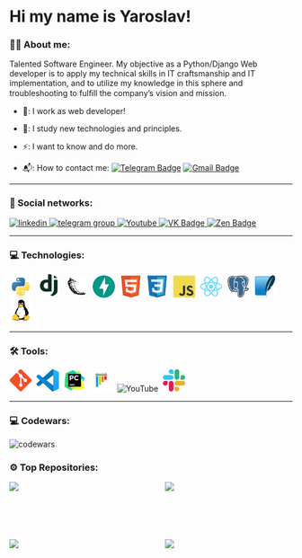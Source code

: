 
# Hi my name is Yaroslav!


### 👨‍💻 About me:

Talented Software Engineer. My objective as a Python/Django Web developer is to apply my technical
skills in IT craftsmanship and IT implementation, and to utilize my knowledge in this sphere and
troubleshooting to fulﬁll the company’s vision and mission.

- 🔭: I work as web developer!

- 🌱: I study new technologies and principles.

- ⚡: I want to  know and do more.

- 📬: How to contact me: [![Telegram Badge](https://img.shields.io/badge/-Telegram-blue?style=flat&logo=Telegram&logoColor=white)](https://t.me/yaryk31) [![Gmail Badge](https://img.shields.io/badge/-Gmail-red?style=flat&logo=Gmail&logoColor=white)](mailto:duhanov2003@gmail.com)

---

### 🤝 Social networks:

  <div id="badges">
    <a href="https://www.linkedin.com/in/yaroslav-dykhanov-b589531a2/" target="_blank">
      <img src="https://cdn-icons-png.flaticon.com/512/2504/2504799.png" width="40" height="40" alt="linkedin" />
    </a>
    <a href="https://t.me/yaryk31" target="_blank">
      <img src="https://cdn-icons-png.flaticon.com/512/2111/2111646.png" width="40" height="40" alt="telegram group" />
    </a>
    <a href="https://www.youtube.com/channel/UCCxClchxXLTza3mXyYH6Y4A" target="_blank">
      <img src="https://cdn-icons-png.flaticon.com/512/3670/3670147.png" width="40" height="40" alt="Youtube"/>
    </a>
    <a href="https://www.facebook.com/Yaryk31/" target="_blank">
      <img src="https://cdn-icons-png.flaticon.com/512/5968/5968764.png" width="40" height="40" alt="VK Badge"/>
    </a>
    <a href="https://www.instagram.com/_yaryk.31_/" target="_blank">
      <img src="https://cdn-icons-png.flaticon.com/512/4138/4138124.png" width="40" height="40" alt="Zen Badge"/>
    </a>
  </div>

---

### 💻 Technologies:

<div>
  <img src="https://raw.githubusercontent.com/devicons/devicon/1119b9f84c0290e0f0b38982099a2bd027a48bf1/icons/python/python-original.svg" title="python" alt="python" width="40" height="40"/>&nbsp
  <img src="https://raw.githubusercontent.com/devicons/devicon/1119b9f84c0290e0f0b38982099a2bd027a48bf1/icons/django/django-plain.svg" style="background-color: white; border-radius: 50%; padding: 2px" title="django" alt="django" width="40" height="40"/>&nbsp
  <img src="https://raw.githubusercontent.com/devicons/devicon/1119b9f84c0290e0f0b38982099a2bd027a48bf1/icons/flask/flask-original.svg" style="background: white; border-radius: 50%"  title="flask" alt="flask" width="40" height="40"/>&nbsp
  <img src="https://raw.githubusercontent.com/devicons/devicon/1119b9f84c0290e0f0b38982099a2bd027a48bf1/icons/fastapi/fastapi-original.svg" style="background: white; border-radius: 50%"  title="fastapi" alt="fastapi" width="40" height="40"/>&nbsp
  <img src="https://raw.githubusercontent.com/devicons/devicon/1119b9f84c0290e0f0b38982099a2bd027a48bf1/icons/html5/html5-original.svg" title="html5" alt="html5" width="40" height="40"/>&nbsp
  <img src="https://raw.githubusercontent.com/devicons/devicon/1119b9f84c0290e0f0b38982099a2bd027a48bf1/icons/css3/css3-original.svg" title="css" alt="css" width="40" height="40"/>&nbsp
  <img src="https://raw.githubusercontent.com/devicons/devicon/1119b9f84c0290e0f0b38982099a2bd027a48bf1/icons/javascript/javascript-original.svg" title="javascript" alt="javascript" width="40" height="40"/>&nbsp
  <img src="https://raw.githubusercontent.com/devicons/devicon/1119b9f84c0290e0f0b38982099a2bd027a48bf1/icons/react/react-original.svg" title="react js" alt="react js" width="40" height="40"/>&nbsp
  <img src="https://raw.githubusercontent.com/devicons/devicon/1119b9f84c0290e0f0b38982099a2bd027a48bf1/icons/postgresql/postgresql-original.svg" title="psql" alt="postgresql" width="40" height="40"/>&nbsp
  <img src="https://raw.githubusercontent.com/devicons/devicon/1119b9f84c0290e0f0b38982099a2bd027a48bf1/icons/sqlite/sqlite-original.svg" title="sqlite" alt="sqlite" width="40" height="40"/>&nbsp
  <img src="https://raw.githubusercontent.com/devicons/devicon/1119b9f84c0290e0f0b38982099a2bd027a48bf1/icons/linux/linux-original.svg" title="linux" alt="linux" width="40" height="40"/>&nbsp

</div>

---

### 🛠 Tools:

<div>
  <img src="https://raw.githubusercontent.com/devicons/devicon/1119b9f84c0290e0f0b38982099a2bd027a48bf1/icons/git/git-original.svg" title="git" alt="git" width="40" height="40"/>&nbsp
  <img src="https://raw.githubusercontent.com/devicons/devicon/1119b9f84c0290e0f0b38982099a2bd027a48bf1/icons/vscode/vscode-original.svg" title="vscode" alt="vscode" width="40" height="40"/>&nbsp;
  <img src="https://raw.githubusercontent.com/devicons/devicon/1119b9f84c0290e0f0b38982099a2bd027a48bf1/icons/pycharm/pycharm-original.svg" title="pycharm" alt="pycharm" width="40" height="40"/>&nbsp;
  <img src="https://raw.githubusercontent.com/devicons/devicon/1119b9f84c0290e0f0b38982099a2bd027a48bf1/icons/pytest/pytest-original.svg" title="pytest" alt="pytest" width="40" height="40"/>&nbsp;
  <img src="https://upload.wikimedia.org/wikipedia/commons/9/9e/YouTube_Logo_%282013-2017%29.svg" title="YouTube" alt="YouTube" width="40" height="40"/>&nbsp;
  <img src="https://raw.githubusercontent.com/devicons/devicon/1119b9f84c0290e0f0b38982099a2bd027a48bf1/icons/slack/slack-original.svg" title="slack" alt="slack" width="40" height="40"/>&nbsp;
</div>

---


### 💻 Codewars:

![codewars](https://www.codewars.com/users/Yaroslav31/badges/large)


### ⚙️ Top Repositories:


<div width="100%" align="center"><a href="https://github.com/YaroslavYaryk/DjangoStore" align="left"><img align="left" width="45%" src="https://github-readme-stats.vercel.app/api/pin/?username=YaroslavYaryk&repo=DjangoStore&title_color=0891b2&text_color=ffffff&icon_color=0891b2&bg_color=1c1917&hide_border=true&locale=en" /></a><a href="https://github.com/YaroslavYaryk/django-channels-insta" align="right"><img align="right" width="45%" src="https://github-readme-stats.vercel.app/api/pin/?username=YaroslavYaryk&repo=django-channels-insta&title_color=0891b2&text_color=ffffff&icon_color=0891b2&bg_color=1c1917&hide_border=true&locale=en" /></a></div><br /><br><br><br><br><br>
<div width="100%" align="center"><a href="https://github.com/YaroslavYaryk/djinny-clone-backend" align="left"><img align="left" width="45%" src="https://github-readme-stats.vercel.app/api/pin/?username=YaroslavYaryk&repo=djinny-clone-backend&title_color=0891b2&text_color=ffffff&icon_color=0891b2&bg_color=1c1917&hide_border=true&locale=en" /></a><a href="https://github.com/YaroslavYaryk/DjangoProject" align="right"><img align="right" width="45%" src="https://github-readme-stats.vercel.app/api/pin/?username=YaroslavYaryk&repo=DjangoProject&title_color=0891b2&text_color=ffffff&icon_color=0891b2&bg_color=1c1917&hide_border=true&locale=en" /></a></div>


